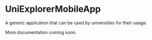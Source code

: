 # UniExplorerMobileApp
A generic application that can be used by universities for their usage.

More documentation coming soon.
